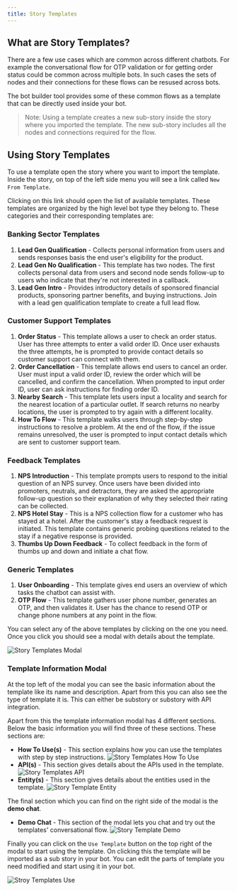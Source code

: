 ```yaml
---
title: Story Templates
---
```


## What are Story Templates?
There are a few use cases which are common across different chatbots. For example the conversational flow for OTP validation or for getting order status could be common across multiple bots. In such cases the sets of nodes and their connections for these flows can be resused across bots.

The bot builder tool provides some of these common flows as a template that can be directly used inside your bot.

> Note: Using a template creates a new sub-story inside the story where you imported the template. The new sub-story includes all the nodes and connections required for the flow.

## Using Story Templates
To use a template open the story where you want to import the template. Inside the story, on top of the left side menu you will see a link called `New From Template`. 

Clicking on this link should open the list of available templates. These templates are organized by the high level bot type they belong to. These categories and their corresponding templates are:

### Banking Sector Templates
1) **Lead Gen Qualification** - Collects personal information from users and sends responses basis the end user's eligibility for the product. 
2) **Lead Gen No Qualification** - This template has two nodes. The first collects personal data from users and second node sends follow-up to users who indicate that they're not interested in a callback. 
3) **Lead Gen Intro** - Provides introductory details of sponsored financial products, sponsoring partner benefits, and buying instructions. Join with a lead gen qualification template to create a full lead flow. 

### Customer Support Templates
1) **Order Status** - This template allows a user to check an order status. User has three attempts to enter a valid order ID. Once user exhausts the three attempts, he is prompted to provide contact details so customer support can connect with them.
2) **Order Cancellation** - This template allows end users to cancel an order. User must input a valid order ID, review the order which will be cancelled, and confirm the cancellation. When prompted to input order ID, user can ask instructions for finding order ID.
3) **Nearby Search** - This template lets users input a locality and search for the nearest location of a particular outlet. If search returns no nearby locations, the user is prompted to try again with a different locality. 
4) **How To Flow** - This template walks users through step-by-step instructions to resolve a problem. At the end of the flow, if the issue remains unresolved, the user is prompted to input contact details which are sent to customer support team.

### Feedback Templates
1) **NPS Introduction** - This template prompts users to respond to the initial question of an NPS survey. Once users have been divided into promoters, neutrals, and detractors, they are asked the appropriate follow-up question so their explanation of why they selected their rating can be collected. 
2) **NPS Hotel Stay** - This is a NPS collection flow for a customer who has stayed at a hotel. After the customer's stay a feedback request is initiated. This template contains generic probing questions related to the stay if a negative response is provided.
3) **Thumbs Up Down Feedback** - To collect feedback in the form of thumbs up and down and initiate a chat flow.
   
### Generic Templates
1) **User Onboarding** - This template gives end users an overview of which tasks the chatbot can assist with.
2) **OTP Flow** - This template gathers user phone number, generates an OTP, and then validates it. User has the chance to resend OTP or change phone numbers at any point in the flow.


You can select any of the above templates by clicking on the one you need. Once you click you should see a modal with details about the template.

![Story Templates Modal](assets/bot-builder-story-templates/story-templates-modal.png)

### Template Information Modal
At the top left of the modal you can see the basic information about the template like its name and description. Apart from this you can also see the type of template it is. This can either be substory or substory with API integration.

Apart from this the template information modal has 4 different sections. Below the basic information you will find three of these sections. These sections are:

* **How To Use(s)** - This section explains how you can use the templates with step by step instructions.
  ![Story Templates How To Use](assets/bot-builder-story-templates/story-templates-how-to-use.png)
* **API(s)** - This section gives details about the APIs used in the template.
![Story Templates API](assets/bot-builder-story-templates/story-templates-api.png)
* **Entity(s)** - This section gives details about the entities used in the template.
![Story Template Entity](assets/bot-builder-story-templates/story-template-entity.png)

The final section which you can find on the right side of the modal is the **demo chat**.

* **Demo Chat** - This section of the modal lets you chat and try out the templates' conversational flow.
![Story Template Demo](assets/bot-builder-story-templates/story-templates-demo.gif) 

Finally you can click on the `Use Template` button on the top right of the modal to start using the template. On clicking this the template will be imported as a sub story in your bot. You can edit the parts of template you need modified and start using it in your bot.

![Stroy Templates Use](assets/bot-builder-story-templates/story-templates-use.gif)